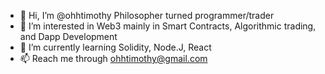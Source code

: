 - 👋 Hi, I’m @ohhtimothy Philosopher turned programmer/trader
- 👀 I’m interested in Web3 mainly in Smart Contracts, Algorithmic trading, and Dapp Development
- 🌱 I’m currently learning Solidity, Node.J, React 
- 📫 Reach me through ohhtimothy@gmail.com

<!---
ohhtimothy/ohhtimothy is a ✨ special ✨ repository because its `README.md` (this file) appears on your GitHub profile.
You can click the Preview link to take a look at your changes.
--->
